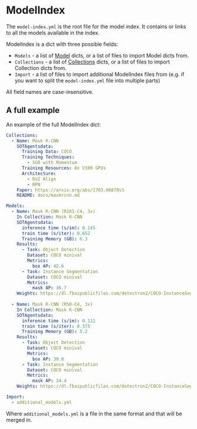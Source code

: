 # ModelIndex

The `model-index.yml` is the root file for the model index. It contains or links
to all the models available in the index. 

ModelIndex is a dict with three possible fields:

- `Models` - a list of [Model](model.html) dicts, or a list of files to import 
Model dicts from. 
- `Collections` - a list of [Collections](collection.html) dicts, or a list
of files to import Collection dicts from.  
- `Import` - a list of files to import additional ModelIndex files from 
(e.g. if you want to split the `model-index.yml` file into multiple parts)

All field names are case-insensitive. 

## A full example

An example of the full ModelIndex dict:

```yaml
Collections:
  - Name: Mask R-CNN
    SOTAgentsdata:
      Training Data: COCO
      Training Techniques: 
        - SGD with Momentum
      Training Resources: 8x V100 GPUs
      Architecture:
        - RoI Align
        - RPN
    Paper: https://arxiv.org/abs/1703.06870v3
    README: docs/maskrcnn.md

Models:
  - Name: Mask R-CNN (R101-C4, 3x)
    In Collection: Mask R-CNN 
    SOTAgentsdata:
      inference time (s/im): 0.145
      train time (s/iter): 0.652
      Training Memory (GB): 6.3
    Results:
      - Task: Object Detection
        Dataset: COCO minival
        Metrics:
          box AP: 42.6
      - Task: Instance Segmentation
        Dataset: COCO minival
        Metrics:
          mask AP: 36.7
    Weights: https://dl.fbaipublicfiles.com/detectron2/COCO-InstanceSegmentation/mask_rcnn_R_101_C4_3x/138363239/model_final_a2914c.pkl
  
  - Name: Mask R-CNN (R50-C4, 3x)
    In Collection: Mask R-CNN 
    SOTAgentsdata:
      inference time (s/im): 0.111
      train time (s/iter): 0.575
      Training Memory (GB): 5.2
    Results:
      - Task: Object Detection
        Dataset: COCO minival
        Metrics:
          box AP: 39.8
      - Task: Instance Segmentation
        Dataset: COCO minival
        Metrics:
          mask AP: 34.4
    Weights: https://dl.fbaipublicfiles.com/detectron2/COCO-InstanceSegmentation/mask_rcnn_R_50_C4_3x/137849525/model_final_4ce675.pkl

Import:
  - additional_models.yml
```

Where `additional_models.yml` is a file in the same format and that
will be merged in. 